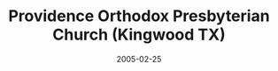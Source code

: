 ---
date: &id001 2005-02-25
end_date: null
location:
  address: 3838 Woodland Hills Drive
  city: Kingwood
  state: TX
minister:
- end: 2005-02-25
  name: Adam York
  start: 2002-01-01
  type: Organizing Pastor
- end: null
  name: Adam York
  start: 2005-02-25
  type: pastor
ministers:
- Adam York
- Adam York
name: Providence Orthodox Presbyterian Church
names:
- end: 2005-02-25
  name: Orthodox Presbyterian Chapel
  start: 2000-03-16
- end: null
  name: Providence Orthodox Presbyterian Church
  start: 2005-02-25
origination_date: *id001
raw_data: "TX  Kingwood\n\nOrthodox Presbyterian Chapel (March 16, 2000\u2013February\
  \ 25, 2005)\nProvidence Orthodox Presbyterian Church  (February 25, 2005\u2013 )\n\
  3838 Woodland Hills Drive\nOrg. Pastor: Adam York, 2002\u20135\nPastor: Adam York,\
  \ 2005\u2013"
received_from: null
states:
- TX
status:
  active: true
  end_date: null
  reason: null
  received_from: null
  withdrawal_to: null
title: Providence Orthodox Presbyterian Church (Kingwood TX)

---